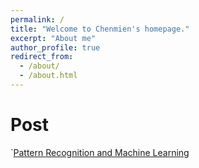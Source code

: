 ```yaml
---
permalink: /
title: "Welcome to Chenmien's homepage."
excerpt: "About me"
author_profile: true
redirect_from: 
  - /about/
  - /about.html
---
```



Post
======

`[Pattern Recognition and Machine Learning](https://chenmientan.github.io/files/ml)
